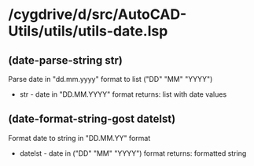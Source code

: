 # /cygdrive/d/src/AutoCAD-Utils/utils/utils-date.lsp
## (date-parse-string str)
Parse date in "dd.mm.yyyy" format to list ("DD" "MM" "YYYY")
* str - date in "DD.MM.YYYY" format
returns: list with date values
## (date-format-string-gost datelst)
Format date to string in "DD.MM.YY" format
* datelst - date in ("DD" "MM" "YYYY") format
returns: formatted string
